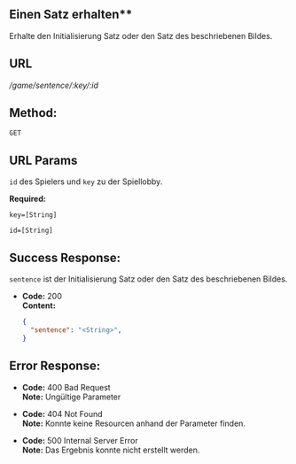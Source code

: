## Einen Satz erhalten**

  Erhalte den Initialisierung Satz oder den Satz des beschriebenen Bildes.

## URL

  _/game/sentence/:key/:id_

## Method:
  
  `GET`
  
## URL Params

   `id` des Spielers und `key` zu der Spiellobby.

   **Required:**
 
   `key=[String]`

   `id=[String]`


## Success Response:
  
  `sentence` ist der Initialisierung Satz oder den Satz des beschriebenen Bildes.

  * **Code:** 200 <br />
    **Content:** 
    ```json
    {
      "sentence": "<String>",
    }
    ```
 
## Error Response:

  * **Code:** 400 Bad Request<br />
    **Note:** Ungültige Parameter

  * **Code:** 404 Not Found<br />
    **Note:** Konnte keine Resourcen anhand der Parameter finden.

  * **Code:** 500 Internal Server Error<br />
    **Note:** Das Ergebnis konnte nicht erstellt werden.

